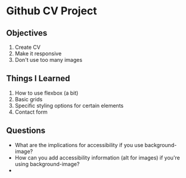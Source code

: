 # Github CV Project

## Objectives

1. Create CV
2. Make it responsive
3. Don't use too many images

## Things I Learned

1. How to use flexbox (a bit)
2. Basic grids
3. Specific styling options for certain elements
4. Contact form

## Questions

- What are the implications for accessibility if you use background-image? 
- How can you add accessibility information (alt for images) if you're using background-image?
- 